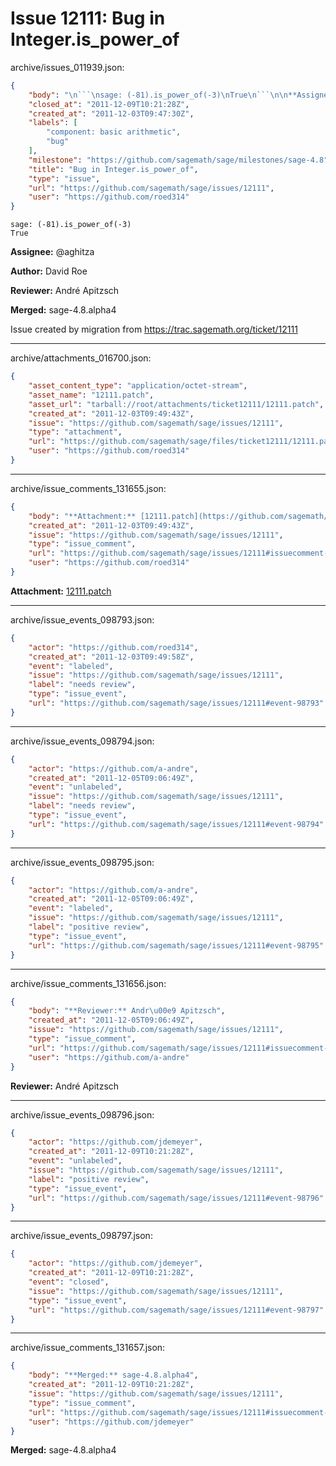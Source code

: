 # Issue 12111: Bug in Integer.is_power_of

archive/issues_011939.json:
```json
{
    "body": "\n```\nsage: (-81).is_power_of(-3)\nTrue\n```\n\n**Assignee:** @aghitza\n\n**Author:** David Roe\n\n**Reviewer:** Andr\u00e9 Apitzsch\n\n**Merged:** sage-4.8.alpha4\n\nIssue created by migration from https://trac.sagemath.org/ticket/12111\n\n",
    "closed_at": "2011-12-09T10:21:28Z",
    "created_at": "2011-12-03T09:47:30Z",
    "labels": [
        "component: basic arithmetic",
        "bug"
    ],
    "milestone": "https://github.com/sagemath/sage/milestones/sage-4.8",
    "title": "Bug in Integer.is_power_of",
    "type": "issue",
    "url": "https://github.com/sagemath/sage/issues/12111",
    "user": "https://github.com/roed314"
}
```

```
sage: (-81).is_power_of(-3)
True
```

**Assignee:** @aghitza

**Author:** David Roe

**Reviewer:** André Apitzsch

**Merged:** sage-4.8.alpha4

Issue created by migration from https://trac.sagemath.org/ticket/12111





---

archive/attachments_016700.json:
```json
{
    "asset_content_type": "application/octet-stream",
    "asset_name": "12111.patch",
    "asset_url": "tarball://root/attachments/ticket12111/12111.patch",
    "created_at": "2011-12-03T09:49:43Z",
    "issue": "https://github.com/sagemath/sage/issues/12111",
    "type": "attachment",
    "url": "https://github.com/sagemath/sage/files/ticket12111/12111.patch",
    "user": "https://github.com/roed314"
}
```



---

archive/issue_comments_131655.json:
```json
{
    "body": "**Attachment:** [12111.patch](https://github.com/sagemath/sage/files/ticket12111/12111.patch)",
    "created_at": "2011-12-03T09:49:43Z",
    "issue": "https://github.com/sagemath/sage/issues/12111",
    "type": "issue_comment",
    "url": "https://github.com/sagemath/sage/issues/12111#issuecomment-131655",
    "user": "https://github.com/roed314"
}
```

**Attachment:** [12111.patch](https://github.com/sagemath/sage/files/ticket12111/12111.patch)



---

archive/issue_events_098793.json:
```json
{
    "actor": "https://github.com/roed314",
    "created_at": "2011-12-03T09:49:58Z",
    "event": "labeled",
    "issue": "https://github.com/sagemath/sage/issues/12111",
    "label": "needs review",
    "type": "issue_event",
    "url": "https://github.com/sagemath/sage/issues/12111#event-98793"
}
```



---

archive/issue_events_098794.json:
```json
{
    "actor": "https://github.com/a-andre",
    "created_at": "2011-12-05T09:06:49Z",
    "event": "unlabeled",
    "issue": "https://github.com/sagemath/sage/issues/12111",
    "label": "needs review",
    "type": "issue_event",
    "url": "https://github.com/sagemath/sage/issues/12111#event-98794"
}
```



---

archive/issue_events_098795.json:
```json
{
    "actor": "https://github.com/a-andre",
    "created_at": "2011-12-05T09:06:49Z",
    "event": "labeled",
    "issue": "https://github.com/sagemath/sage/issues/12111",
    "label": "positive review",
    "type": "issue_event",
    "url": "https://github.com/sagemath/sage/issues/12111#event-98795"
}
```



---

archive/issue_comments_131656.json:
```json
{
    "body": "**Reviewer:** Andr\u00e9 Apitzsch",
    "created_at": "2011-12-05T09:06:49Z",
    "issue": "https://github.com/sagemath/sage/issues/12111",
    "type": "issue_comment",
    "url": "https://github.com/sagemath/sage/issues/12111#issuecomment-131656",
    "user": "https://github.com/a-andre"
}
```

**Reviewer:** André Apitzsch



---

archive/issue_events_098796.json:
```json
{
    "actor": "https://github.com/jdemeyer",
    "created_at": "2011-12-09T10:21:28Z",
    "event": "unlabeled",
    "issue": "https://github.com/sagemath/sage/issues/12111",
    "label": "positive review",
    "type": "issue_event",
    "url": "https://github.com/sagemath/sage/issues/12111#event-98796"
}
```



---

archive/issue_events_098797.json:
```json
{
    "actor": "https://github.com/jdemeyer",
    "created_at": "2011-12-09T10:21:28Z",
    "event": "closed",
    "issue": "https://github.com/sagemath/sage/issues/12111",
    "type": "issue_event",
    "url": "https://github.com/sagemath/sage/issues/12111#event-98797"
}
```



---

archive/issue_comments_131657.json:
```json
{
    "body": "**Merged:** sage-4.8.alpha4",
    "created_at": "2011-12-09T10:21:28Z",
    "issue": "https://github.com/sagemath/sage/issues/12111",
    "type": "issue_comment",
    "url": "https://github.com/sagemath/sage/issues/12111#issuecomment-131657",
    "user": "https://github.com/jdemeyer"
}
```

**Merged:** sage-4.8.alpha4
